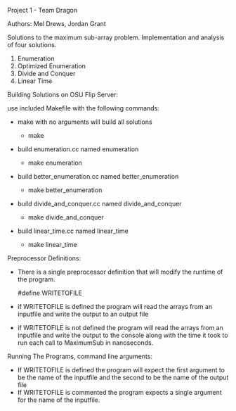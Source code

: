 Project 1 - Team Dragon

Authors: Mel Drews, Jordan Grant

Solutions to the maximum sub-array problem. Implementation and analysis of four solutions.

1. Enumeration
2. Optimized Enumeration
3. Divide and Conquer
4. Linear Time

Building Solutions on OSU Flip Server:

use included Makefile with the following commands:

* make with no arguments will build all solutions
	* make

* build enumeration.cc named enumeration
	* make enumeration

* build better_enumeration.cc named better_enumeration
	* make better_enumeration

* build divide_and_conquer.cc named divide_and_conquer
	* make divide_and_conquer

* build linear_time.cc named linear_time
	* make linear_time

Preprocessor Definitions:

* There is a single preprocessor definition that will modify the runtime of the program.

	#define WRITETOFILE

* if WRITETOFILE is defined the program will read the arrays from an inputfile and write the output to an output file 

* if WRITETOFILE is not defined the program will read the arrays from an inputfile and write the output to the console along with the time it took to run each call to MaximumSub in nanoseconds.


Running The Programs, command line arguments:

* If WRITETOFILE is defined the program will expect the first argument to be the name of the inputfile and the second to be the name of the output file
* If WRITETOFILE is commented the program expects a single argument for the name of the inputfile.


